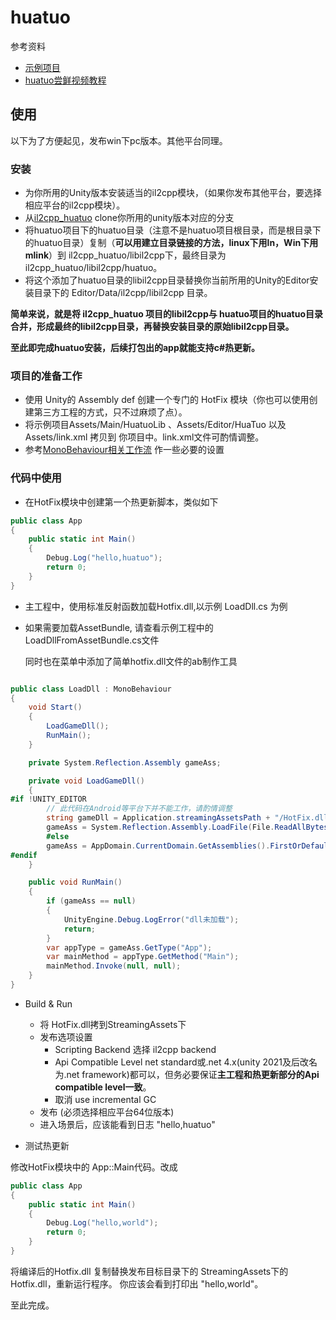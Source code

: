 # huatuo

参考资料

- [示例项目](https://github.com/focus-creative-games/huatuo_trial)
- [huatuo尝鲜视频教程](https://www.bilibili.com/video/BV1QL411w7z2/)

## 使用

以下为了方便起见，发布win下pc版本。其他平台同理。

### 安装

- 为你所用的Unity版本安装适当的il2cpp模块，（如果你发布其他平台，要选择相应平台的il2cpp模块）。
- 从[il2cpp_huatuo](https://github.com/pirunxi/il2cpp_huatuo) clone你所用的unity版本对应的分支
- 将huatuo项目下的huatuo目录（注意不是huatuo项目根目录，而是根目录下的huatuo目录）复制（**可以用建立目录链接的方法，linux下用ln，Win下用mlink**）到 il2cpp_huatuo/libil2cpp下，最终目录为il2cpp_huatuo/libil2cpp/huatuo。
- 将这个添加了huatuo目录的libil2cpp目录替换你当前所用的Unity的Editor安装目录下的 Editor/Data/il2cpp/libil2cpp 目录。

**简单来说，就是将 il2cpp_huatuo 项目的libil2cpp与 huatuo项目的huatuo目录合并，形成最终的libil2cpp目录，再替换安装目录的原始libil2cpp目录。**

**至此即完成huatuo安装，后续打包出的app就能支持c#热更新。**

### 项目的准备工作

- 使用 Unity的 Assembly def 创建一个专门的 HotFix 模块（你也可以使用创建第三方工程的方式，只不过麻烦了点）。
- 将示例项目Assets/Main/HuatuoLib 、Assets/Editor/HuaTuo 以及Assets/link.xml 拷贝到 你项目中。link.xml文件可酌情调整。
- 参考[MonoBehaviour相关工作流](./MonoBehaviour.md) 作一些必要的设置

### 代码中使用

- 在HotFix模块中创建第一个热更新脚本，类似如下

```c#
public class App
{
    public static int Main()
    {
        Debug.Log("hello,huatuo");
        return 0;
    }
}
```

- 主工程中，使用标准反射函数加载Hotfix.dll,以示例 LoadDll.cs 为例

- 如果需要加载AssetBundle, 请查看示例工程中的LoadDllFromAssetBundle.cs文件

  同时也在菜单中添加了简单hotfix.dll文件的ab制作工具

```c#

public class LoadDll : MonoBehaviour
{
    void Start()
    {
        LoadGameDll();
        RunMain();
    }

    private System.Reflection.Assembly gameAss;

    private void LoadGameDll()
    {
#if !UNITY_EDITOR
        // 此代码在Android等平台下并不能工作，请酌情调整
        string gameDll = Application.streamingAssetsPath + "/HotFix.dll";
        gameAss = System.Reflection.Assembly.LoadFile(File.ReadAllBytes(gameDll));
        #else
        gameAss = AppDomain.CurrentDomain.GetAssemblies().FirstOrDefault(assembly => assembly.GetName().Name == "HotFix");
#endif
    }

    public void RunMain()
    {
        if (gameAss == null)
        {
            UnityEngine.Debug.LogError("dll未加载");
            return;
        }
        var appType = gameAss.GetType("App");
        var mainMethod = appType.GetMethod("Main");
        mainMethod.Invoke(null, null);
    }
}
```

- Build & Run
  - 将 HotFix.dll拷到StreamingAssets下
  - 发布选项设置
    - Scripting Backend 选择 il2cpp backend
    - Api Compatible Level net standard或.net 4.x(unity 2021及后改名为.net framework)都可以，但务必要保证**主工程和热更新部分的Api compatible level一致**。
    - 取消 use incremental GC
  - 发布 (必须选择相应平台64位版本)
  - 进入场景后，应该能看到日志 "hello,huatuo"

- 测试热更新

修改HotFix模块中的 App::Main代码。改成

```c#
public class App
{
    public static int Main()
    {
        Debug.Log("hello,world");
        return 0;
    }
}
```

将编译后的Hotfix.dll 复制替换发布目标目录下的 StreamingAssets下的Hotfix.dll，重新运行程序。
你应该会看到打印出 "hello,world"。

至此完成。
